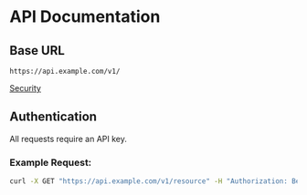# API Documentation

## Base URL
`https://api.example.com/v1/`

[Security](docs/security.md)

## Authentication
All requests require an API key.

### Example Request:
```bash
curl -X GET "https://api.example.com/v1/resource" -H "Authorization: Bearer YOUR_API_KEY"```
